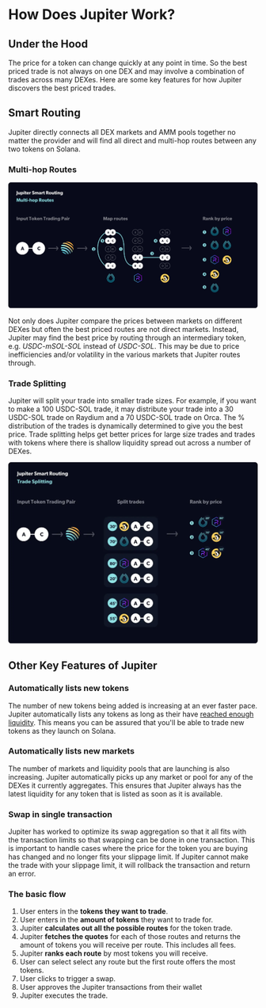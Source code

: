# How Does Jupiter Work?

## Under the Hood

The price for a token can change quickly at any point in time. So the best priced trade is not always on one DEX and may involve a combination of trades across many DEXes.
Here are some key features for how Jupiter discovers the best priced trades.

## Smart Routing

Jupiter directly connects all DEX markets and AMM pools together no matter the provider and will find all direct and multi-hop routes between any two tokens on Solana.

### Multi-hop Routes

![Multi-hop Routes](../../static/img/docs/multi-hop-routes.png)

Not only does Jupiter compare the prices between markets on different DEXes but often the best priced routes are not direct markets. Instead, Jupiter may find the best price by routing through an intermediary token, e.g. *USDC-mSOL-SOL* instead of *USDC-SOL*. This may be due to price inefficiencies and/or volatility in the various markets that Jupiter routes through.

### Trade Splitting

Jupiter will split your trade into smaller trade sizes. For example, if you want to make a 100 USDC-SOL trade, it may distribute your trade into a 30 USDC-SOL trade on Raydium and a 70 USDC-SOL trade on Orca. The % distribution of the trades is dynamically determined to give you the best price. Trade splitting helps get better prices for large size trades and trades with tokens where there is shallow liquidity spread out across a number of DEXes.

![Split Trade](../../static/img/docs/split-trade.png)

## Other Key Features of Jupiter

### Automatically lists new tokens

The number of new tokens being added is increasing at an ever faster pace. Jupiter automatically lists any tokens as long as their have [reached enough liquidity](/docs/developer-topics/getting-tokens-on-jup). This means you can be assured that you'll be able to trade new tokens as they launch on Solana.

### Automatically lists new markets

The number of markets and liquidity pools that are launching is also increasing. Jupiter automatically picks up any market or pool for any of the DEXes it currently aggregates. This ensures that Jupiter always has the latest liquidity for any token that is listed as soon as it is available.

### Swap in single transaction

Jupiter has worked to optimize its swap aggregation so that it all fits with the transaction limits so that swapping can be done in one transaction. This is important to handle cases where the price for the token you are buying has changed and no longer fits your slippage limit. If Jupiter cannot make the trade with your slippage limit, it will rollback the transaction and return an error.

### The basic flow

1. User enters in the **tokens they want to trade**.
2. User enters in the **amount of tokens** they want to trade for.
3. Jupiter **calculates out all the possible routes** for the token trade.
4. Jupiter **fetches the quotes** for each of those routes and returns the amount of tokens you will receive per route. This includes all fees.
5. Jupiter **ranks each route** by most tokens you will receive.
6. User can select select any route but the first route offers the most tokens.
7. User clicks to trigger a swap.
8. User approves the Jupiter transactions from their wallet
9. Jupiter executes the trade.